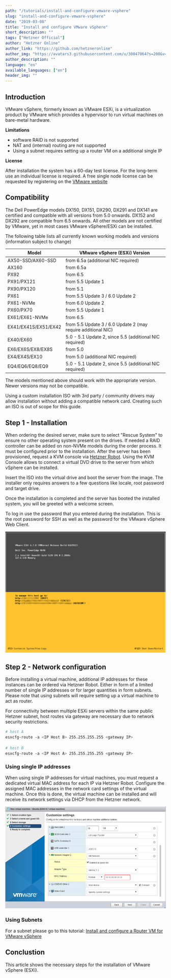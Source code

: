```yaml
---
path: "/tutorials/install-and-configure-vmware-vsphere"
slug: "install-and-configure-vmware-vsphere"
date: "2019-03-08"
title: "Install and configure VMware vSphere"
short_description: ""
tags: ["Hetzner Official"]
author: "Hetzner Online"
author_link: "https://github.com/hetzneronline"
author_img: "https://avatars3.githubusercontent.com/u/30047064?s=200&v=4"
author_description: ""
language: "en"
available_languages: ["en"]
header_img: ""
---
```


## Introduction

VMware vSphere, formerly known as VMware ESXi, is a virtualization product by VMware which provides a hypervisor to run virtual machines on bare-metal hardware.

**Limitations**

* software RAID is not supported
* NAT and (internal) routing are not supported
* Using a subnet requires setting up a router VM on a additional single IP

**License**

After installation the system has a 60-day test license. For the long-term use an individual license is required. A free single node license can be requested by registering on the [VMware website](https://www.vmware.com/products/vsphere-hypervisor.html)

## Compatibility

The Dell PowerEdge models DX150, DX151, DX290, DX291  and DX141 are certified and compatible with all versions from 5.0 onwards. DX152 and DX292 are compatible from 6.5 onwards.
All other models are not certified by VMware, yet in most cases VMware vSphere/ESXi can be installed.

The following table lists all currently known working models and versions (information subject to change)

| Model                 | VMware vSphere (ESXi) Version                                 |
|-----------------------|---------------------------------------------------------------|
| AX50-SSD/AX60-SSD     | from 6.5a (additional NIC required)                           |
| AX160                 | from 6.5a                                                     |
| PX92                  | from 6.5                                                      |
| PX91/PX121            | from 5.5 Update 1                                             |
| PX90/PX120            | from 5.1                                                      |
| PX61                  | from 5.5 Update 3 / 6.0 Update 2                              |
| PX61-NVMe             | from 6.0 Update 2                                             |
| PX60/PX70             | from 5.5 Update 1                                             |
| EX61/EX61-NVMe        | from 6.5                                                      |
| EX41/EX41S/EX51/EX42  | from 5.5 Update 3 / 6.0 Update 2 (may require additional NIC) |
| EX40/EX60             | 5.0 - 5.1 Update 2, since 5.5 (additional NIC required)       |
| EX6/EX6S/EX8/EX8S     | from 5.0                                                      |
| EX4/EX4S/EX10         | from 5.0 (additional NIC required)                            |
| EQ4/EQ6/EQ8/EQ9       | 5.0 - 5.1 Update 2, since 5.5 (additional NIC required)       |

The models mentioned above should work with the appropriate version. Newer versions may not be compatible.

Using a custom installation ISO with 3rd party / community drivers may allow installation without adding a compatible network card. Creating such an ISO is out of scope for this guide.

## Step 1 - Installation

When ordering the desired server, make sure to select "Rescue System" to ensure no other operating system present on the drives. If needed a RAID controller can be added on non-NVMe models during the order process.  It must be
configured prior to the installation. After the server has been provisioned, request a KVM console via [Hetzner Robot](https://robot.your-server.de). Using the KVM Console allows to connect a virtual DVD drive to the server from which vSphere can be installed.

Insert the ISO into the virtual drive and boot the server from the image.  The installer only requires answers to a few questions like locale, root password and target drive.

Once the installation is completed and the server has booted the installed system, you will be greeted with a welcome screen.

To log in use the password that you entered during the installation. This is the root password for SSH as well as the password for the VMware vSphere Web Client.

![vSphere installed](images/installed.png "vSphere installed")

## Step 2 - Network configuration

Before installing a virtual machine, additional IP addresses for these instances can be ordered via Hetzner Robot.  Either in form of a limited number of single IP addresses or for larger quantities in form subnets. Please note that using subnets will require setting up a virtual machine to act as router.

For connectivity between multiple ESXi servers within the same public Hetzner subnet, host routes via gateway are necessary due to network security restrictions.

```bash
# host A
esxcfg-route -a <IP Host B> 255.255.255.255 <gateway IP>

# host B
esxcfg-route -a <IP Host A> 255.255.255.255 <gateway IP>
```

### Using single IP addresses

When using single IP addresses for virtual machines, you must request a dedicated virtual MAC address for each IP via Hetzner Robot. Configure the assigned MAC addresses in the network card settings of the virtual machine. Once this is done, the virtual machine can be installed and will receive its network settings via DHCP from the Hetzner network.

![Setting assigned MAC address](images/assign_mac.png)


### Using Subnets

For a subnet please go to this tutorial: [Install and configure a Router VM for VMware vSphere](https://community.hetzner.com/tutorials/install-and-configure-routervm-for-vmware-vsphere)

## Conclustion

This article shows the necessary steps for the installation of VMware vSphere (ESXi).